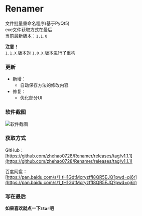 # Renamer
文件批量重命名程序(基于PyQt5)  
exe文件获取方式在最后  
当前最新版本：`1.1.0`  

**注意！**  
`1.1.X` 版本对 `1.0.X` 版本进行了重构  

### 更新
- 新增：  
  - 自动保存方法的修改内容  
- 修复：  
  - 优化部分UI  


### 软件截图
![软件截图](https://i0.hdslb.com/bfs/new_dyn/7f138e5ed53475a0a1a60fb0682de828631481639.png@480w_504h_1e_1c.webp)

### 获取方式
GitHub：  
[https://github.com/zhehao0728/Renamer/releases/tag/v1.1.1](https://github.com/zhehao0728/Renamer/releases/tag/v1.1.1)  

百度网盘：  
[https://pan.baidu.com/s/1_tH1GdtMcryzffI8QR5EJQ?pwd=pj6r](https://pan.baidu.com/s/1_tH1GdtMcryzffI8QR5EJQ?pwd=pj6r)

### 写在最后
**如果喜欢就点一下`Star`吧**
